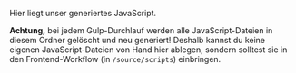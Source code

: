 Hier liegt unser generiertes JavaScript.

__Achtung,__ bei jedem Gulp-Durchlauf werden alle JavaScript-Dateien in diesem Ordner gelöscht und neu generiert! Deshalb kannst du keine eigenen JavaScript-Dateien von Hand hier ablegen, sondern solltest sie in den Frontend-Workflow (in `/source/scripts`) einbringen.